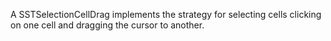 A SSTSelectionCellDrag implements the strategy for selecting cells clicking on one cell and dragging the cursor to another. 

